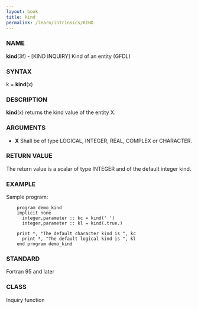 ```yaml
---
layout: book
title: kind
permalink: /learn/intrinsics/KIND
---
```

### NAME

__kind__(3f) - \[KIND INQUIRY\] Kind of an entity
(GFDL)

### SYNTAX

k = __kind__(x)

### DESCRIPTION

__kind__(x) returns the kind value of the entity X.

### ARGUMENTS

  - __X__
    Shall be of type LOGICAL, INTEGER, REAL, COMPLEX or CHARACTER.

### RETURN VALUE

The return value is a scalar of type INTEGER and of the default integer
kind.

### EXAMPLE

Sample program:

```
    program demo_kind
    implicit none
      integer,parameter :: kc = kind(' ')
      integer,parameter :: kl = kind(.true.)

    print *, "The default character kind is ", kc
      print *, "The default logical kind is ", kl
    end program demo_kind
```

### STANDARD

Fortran 95 and later

### CLASS

Inquiry function
